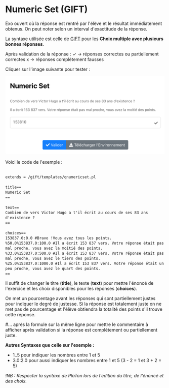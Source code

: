 # Numeric Set (GIFT)

Exo ouvert où la réponse est rentré par l'élève et le résultat immédiatement obtenus. On peut noter selon un interval 
d'exactitude de la réponse. 

La syntaxe utilisée est celle de [GIFT](https://docs.moodle.org/3x/fr/Format_GIFT) pour les **Choix multiple avec plusieurs bonnes réponses**.


Après validation de la réponse : 
✓ -> réponses correctes ou partiellement correctes
x -> réponses complètement fausses 

Cliquer sur l'image suivante pour tester : 

[![image](Numeric_set.png)](https://pl.u-pem.fr/filebrowser/demo/33534/)

Voici le code de l'exemple : 

```{r}

extends = /gift/templates/qnumericset.pl

title==
Numeric Set
==

text==
Combien de vers Victor Hugo a t'il écrit au cours de ses 83 ans d'existence ?
==

choices==
153837.0:0.0 #Bravo !Vous avez tous les points.
%50.0%153837.0:100.0 #Il a écrit 153 837 vers. Votre réponse était pas mal proche, vous avez la moitié des points.
%33.0%153837.0:500.0 #Il a écrit 153 837 vers. Votre réponse était pas mal proche, vous avez le tiers des points.
%25.0%153837.0:1000.0 #Il a écrit 153 837 vers. Votre réponse était un peu proche, vous avez le quart des points.
== 

```

Il suffit de changer le titre (**title**), le texte (**text**) pour mettre l'énoncé de l'exercice et les choix disponibles pour les réponses (**choices**).

On met un pourcentage avant les réponses qui sont partiellement justes pour indiquer le degré de justesse. Si la réponse est totalement juste on ne met pas de pourcentage et l'élève obtiendra la totalité des points s'il trouve cette réponse. 

#... après la formule sur la même ligne pour mettre le commentaire à afficher après validation si la réponse est complètement ou partiellement juste.

**Autres Syntaxes que celle sur l'exemple :**

- 1..5 pour indiquer les nombres entre 1 et 5
- 3.0:2.0 pour aussi indiquer les nombres entre 1 et 5 (3 - 2 = 1 et 3 + 2 = 5)

*!NB : Respecter la syntaxe de PlaTon lors de l'édition du titre, de l'énoncé et des choix.*
